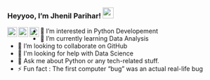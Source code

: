 ### Heyyoo, I’m Jhenil Parihar! <img src="https://media.giphy.com/media/hvRJCLFzcasrR4ia7z/giphy.gif" width="25px">

<a href="https://discord.gg/c5Nnz3hUDu">
  <img align="left" alt="Jhenil's Discord" width="22px" src="https://raw.githubusercontent.com/peterthehan/peterthehan/master/assets/discord.svg" />
</a>
<a href="https://twitter.com/jhenil_parihar">
  <img align="left" alt="Jhenil | Twitter" width="22px" src="https://raw.githubusercontent.com/peterthehan/peterthehan/master/assets/twitter.svg" />
</a>
<a href="linkedin.com/in/jhenil-parihar-44051a216">
  <img align="left" alt="Jhenil's LinkedIN" width="22px" src="https://raw.githubusercontent.com/peterthehan/peterthehan/master/assets/linkedin.svg" />
</a>

- 👀 I’m interested in Python Developement
- 🌱 I’m currently learning Data Analysis
- 💞️ I’m looking to collaborate on GitHub
- 🤔 I'm looking for help with Data Science
- 💬 Ask me about Python or any tech-related stuff.
- ⚡ Fun fact : The first computer “bug” was an actual real-life bug
